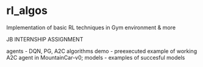 # rl_algos
Implementation of basic RL techniques in Gym environment &amp; more

JB INTERNSHIP ASSIGNMENT

agents - DQN, PG, A2C algorithms
demo - preexecuted example of working A2C agent in MountainCar-v0;
models - examples of succesful models
